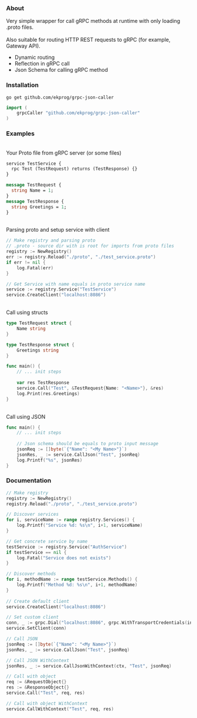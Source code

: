 ### About

Very simple wrapper for call gRPC methods at runtime with only loading .proto files.
\
\
Also suitable for routing HTTP REST requests to gRPC (for example, Gateway API).

- Dynamic routing
- Reflection in gRPC call
- Json Schema for calling gRPC method

### Installation

```shell
go get github.com/ekprog/grpc-json-caller
```

```go
import (
	grpcCaller "github.com/ekprog/grpc-json-caller"
)
```

### Examples
\
Your Proto file from gRPC server (or some files)

```protobuf
service TestService {
  rpc Test (TestRequest) returns (TestResponse) {}
}

message TestRequest {
  string Name = 1;
}
message TestResponse {
  string Greetings = 1;
}

```

\
Parsing proto and setup service with client

```go
// Make registry and parsing proto
// .proto - source dir with is root for imports from proto files
registry := NewRegistry()
err := registry.Reload("./proto", "./test_service.proto")
if err != nil {
    log.Fatal(err)
}

// Get Service with name equals in proto service name
service := registry.Service("TestService")
service.CreateClient("localhost:8086")

```
\
Call using structs
```go
type TestRequest struct {
	Name string
}

type TestResponse struct {
	Greetings string
}

func main() {
    // ... init steps
    
    var res TestResponse
    service.Call("Test", &TestRequest{Name: "<Name>"}, &res)
    log.Print(res.Greetings)
}
```

\
Call using JSON
```go
func main() {
    // ... init steps
    
    // Json schema should be equals to proto input message
    jsonReq := []byte(`{"Name": "<My Name>"}`)
    jsonRes, _ := service.CallJson("Test", jsonReq)
    log.Printf("%s", jsonRes)
}
```

### Documentation


```go
// Make registry
registry := NewRegistry()
registry.Reload("./proto", "./test_service.proto")

// Discover services
for i, serviceName := range registry.Services() {
    log.Printf("Service %d: %s\n", i+1, serviceName)
}

// Get concrete service by name
testService := registry.Service("AuthService")
if testService == nil {
    log.Fatal("Service does not exists")
}

// Discover methods
for i, methodName := range testService.Methods() {
    log.Printf("Method %d: %s\n", i+1, methodName)
}
	
// Create default client
service.CreateClient("localhost:8086")

// Set custom client
conn, _ := grpc.Dial("localhost:8086", grpc.WithTransportCredentials(insecure.NewCredentials()))
service.SetClient(conn)

// Call JSON
jsonReq := []byte(`{"Name": "<My Name>"}`)
jsonRes, _ := service.CallJson("Test", jsonReq)

// Call JSON WithContext
jsonRes, _ := service.CallJsonWithContext(ctx, "Test", jsonReq)

// Call with object
req := &RequestObject{}
res := &ResponseObject{}
service.Call("Test", req, res)

// Call with object WithContext
service.CallWithContext("Test", req, res)
```